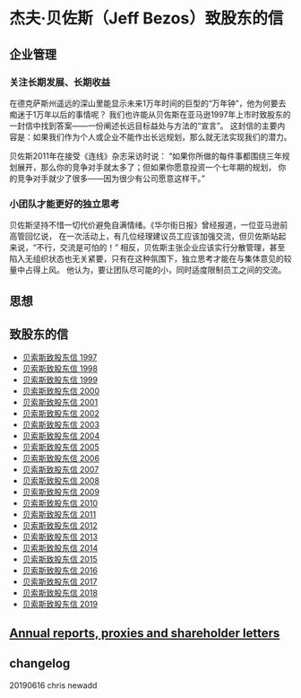 # 杰夫·贝佐斯（Jeff Bezos）致股东的信

## 企业管理
### 关注长期发展、长期收益
在德克萨斯州遥远的深山里能显示未来1万年时间的巨型的“万年钟”，他为何要去痴迷于1万年以后的事情呢？
我们也许能从贝佐斯在亚马逊1997年上市时致股东的一封信中找到答案——一份阐述长远目标益处与方法的“宣言”。
这封信的主要内容是：如果我们作为个人或企业不能作出长远规划，那么就无法实现我们的潜力。 

贝佐斯2011年在接受《连线》杂志采访时说：
“如果你所做的每件事都围绕三年规划展开，那么你的竞争对手就太多了；但如果你愿意投资一个七年期的规划，
你的竞争对手就少了很多——因为很少有公司愿意这样干。”

### 小团队才能更好的独立思考
贝佐斯坚持不惜一切代价避免自满情绪。《华尔街日报》曾经报道，一位亚马逊前高管回忆说，
在一次活动上，有几位经理建议员工应该加强交流，但贝佐斯站起来说，“不行，交流是可怕的！” 
相反，贝佐斯主张企业应该实行分散管理，甚至陷入无组织状态也无关紧要，只有在这种氛围下，独立思考才能在与集体意见的较量中占得上风。
他认为，要让团队尽可能的小，同时适度限制员工之间的交流。

## 思想
### 

## 致股东的信
* [贝索斯致股东信 1997](https://xueqiu.com/8689584849/21666424)
* [贝索斯致股东信 1998](https://xueqiu.com/8689584849/21669066)
* [贝索斯致股东信 1999](https://xueqiu.com/8689584849/21673883)
* [贝索斯致股东信 2000](https://xueqiu.com/8689584849/21679137)
* [贝索斯致股东信 2001](https://xueqiu.com/8689584849/21683868)
* [贝索斯致股东信 2002](https://xueqiu.com/8689584849/21688064)
* [贝索斯致股东信 2003](https://xueqiu.com/5208862748/113455264)
* [贝索斯致股东信 2004](https://xueqiu.com/5208862748/113455300)
* [贝索斯致股东信 2005](https://xueqiu.com/8689584849/21706358)
* [贝索斯致股东信 2006](https://xueqiu.com/8689584849/21710488)
* [贝索斯致股东信 2007](https://xueqiu.com/8689584849/21718155)
* [贝索斯致股东信 2008](https://xueqiu.com/8689584849/21726338)
* [贝索斯致股东信 2009](https://xueqiu.com/8689584849/21733294)
* [贝索斯致股东信 2010](https://xueqiu.com/8689584849/21740911)
* [贝索斯致股东信 2011](https://xueqiu.com/8689584849/21748113)
* [贝索斯致股东信 2012](https://xueqiu.com/5208862748/113456018)
* [贝索斯致股东信 2013](https://xueqiu.com/5208862748/113456169)
* [贝索斯致股东信 2014](https://xueqiu.com/2530927005/73237077)
* [贝索斯致股东信 2015](https://xueqiu.com/8112137696/107690341)
* [贝索斯致股东信 2016](https://xueqiu.com/8112137696/107584817)
* [贝索斯致股东信 2017](https://www.sohu.com/a/134446197_268656)
* [贝索斯致股东信 2018](https://xueqiu.com/8112137696/125218924)
* [贝索斯致股东信 2019](https://xueqiu.com/4216430733/125283051)

## [Annual reports, proxies and shareholder letters](https://ir.aboutamazon.com/annual-reports?c=97664&p=irol-reportsannual)

## changelog
20190616 chris newadd


